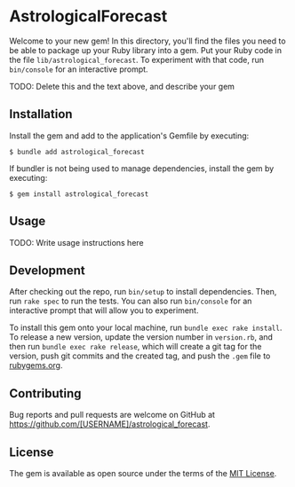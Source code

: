 # AstrologicalForecast

Welcome to your new gem! In this directory, you'll find the files you need to be able to package up your Ruby library into a gem. Put your Ruby code in the file `lib/astrological_forecast`. To experiment with that code, run `bin/console` for an interactive prompt.

TODO: Delete this and the text above, and describe your gem

## Installation

Install the gem and add to the application's Gemfile by executing:

    $ bundle add astrological_forecast

If bundler is not being used to manage dependencies, install the gem by executing:

    $ gem install astrological_forecast

## Usage

TODO: Write usage instructions here

## Development

After checking out the repo, run `bin/setup` to install dependencies. Then, run `rake spec` to run the tests. You can also run `bin/console` for an interactive prompt that will allow you to experiment.

To install this gem onto your local machine, run `bundle exec rake install`. To release a new version, update the version number in `version.rb`, and then run `bundle exec rake release`, which will create a git tag for the version, push git commits and the created tag, and push the `.gem` file to [rubygems.org](https://rubygems.org).

## Contributing

Bug reports and pull requests are welcome on GitHub at https://github.com/[USERNAME]/astrological_forecast.

## License

The gem is available as open source under the terms of the [MIT License](https://opensource.org/licenses/MIT).
